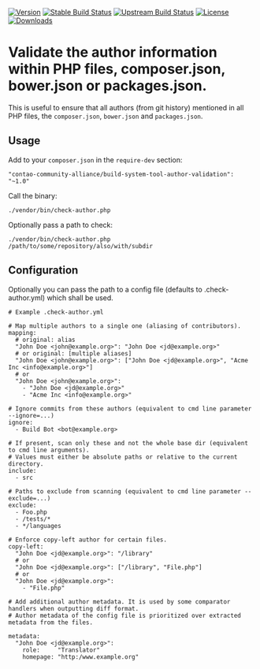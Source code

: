 [![Version](http://img.shields.io/packagist/v/contao-community-alliance/build-system-tool-author-validation.svg?style=flat-square)](https://packagist.org/packages/contao-community-alliance/build-system-tool-author-validation)
[![Stable Build Status](http://img.shields.io/travis/contao-community-alliance/build-system-tool-author-validation/master.svg?style=flat-square)](https://travis-ci.org/contao-community-alliance/build-system-tool-author-validation)
[![Upstream Build Status](http://img.shields.io/travis/contao-community-alliance/build-system-tool-author-validation/develop.svg?style=flat-square)](https://travis-ci.org/contao-community-alliance/build-system-tool-author-validation)
[![License](http://img.shields.io/packagist/l/contao-community-alliance/build-system-tool-author-validation.svg?style=flat-square)](https://github.com/contao-community-alliance/build-system-tool-author-validation/blob/master/LICENSE)
[![Downloads](http://img.shields.io/packagist/dt/contao-community-alliance/build-system-tool-author-validation.svg?style=flat-square)](https://packagist.org/packages/contao-community-alliance/build-system-tool-author-validation)

Validate the author information within PHP files, composer.json, bower.json or packages.json.
=============================================================================================

This is useful to ensure that all authors (from git history) mentioned in all PHP files, the `composer.json`,
`bower.json` and `packages.json`.

Usage
-----

Add to your `composer.json` in the `require-dev` section:
```
"contao-community-alliance/build-system-tool-author-validation": "~1.0"
```

Call the binary:
```
./vendor/bin/check-author.php
```

Optionally pass a path to check:
```
./vendor/bin/check-author.php /path/to/some/repository/also/with/subdir
```

Configuration
-------------

Optionally you can pass the path to a config file (defaults to .check-author.yml) which shall be used.

```
# Example .check-author.yml

# Map multiple authors to a single one (aliasing of contributors).
mapping:
  # original: alias
  "John Doe <john@example.org>": "John Doe <jd@example.org>"
  # or original: [multiple aliases]
  "John Doe <john@example.org>": ["John Doe <jd@example.org>", "Acme Inc <info@example.org>"]
  # or
  "John Doe <john@example.org>":
    - "John Doe <jd@example.org>"
    - "Acme Inc <info@example.org>"

# Ignore commits from these authors (equivalent to cmd line parameter --ignore=...)
ignore:
  - Build Bot <bot@example.org>

# If present, scan only these and not the whole base dir (equivalent to cmd line arguments).
# Values must either be absolute paths or relative to the current directory.
include:
  - src

# Paths to exclude from scanning (equivalent to cmd line parameter --exclude=...)
exclude:
  - Foo.php
  - /tests/*
  - */languages

# Enforce copy-left author for certain files.
copy-left:
  "John Doe <jd@example.org>": "/library"
  # or
  "John Doe <jd@example.org>": ["/library", "File.php"]
  # or
  "John Doe <jd@example.org>":
    - "File.php"
    
# Add additional author metadata. It is used by some comparator handlers when outputting diff format.
# Author metadata of the config file is prioritized over extracted metadata from the files.

metadata:
  "John Doe <jd@example.org>":
    role:     "Translator"
    homepage: "http:/www.example.org"
```
